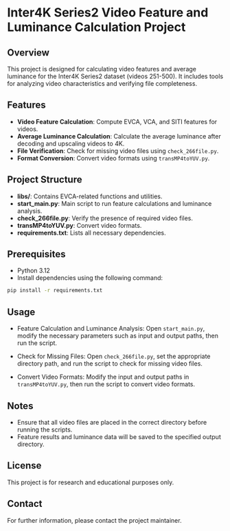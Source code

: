 # Inter4K Series2 Video Feature and Luminance Calculation Project

## Overview
This project is designed for calculating video features and average luminance for the Inter4K Series2 dataset (videos 251-500). It includes tools for analyzing video characteristics and verifying file completeness.

## Features
- **Video Feature Calculation**: Compute EVCA, VCA, and SITI features for videos.
- **Average Luminance Calculation**: Calculate the average luminance after decoding and upscaling videos to 4K.
- **File Verification**: Check for missing video files using `check_266file.py`.
- **Format Conversion**: Convert video formats using `transMP4toYUV.py`.

## Project Structure
- **libs/**: Contains EVCA-related functions and utilities.
- **start_main.py**: Main script to run feature calculations and luminance analysis.
- **check_266file.py**: Verify the presence of required video files.
- **transMP4toYUV.py**: Convert video formats.
- **requirements.txt**: Lists all necessary dependencies.

## Prerequisites
- Python 3.12
- Install dependencies using the following command:

```bash
pip install -r requirements.txt
```
## Usage

- Feature Calculation and Luminance Analysis:
Open `start_main.py`, modify the necessary parameters such as input and output paths, then run the script.

- Check for Missing Files:
Open `check_266file.py`, set the appropriate directory path, and run the script to check for missing video files.

- Convert Video Formats:
Modify the input and output paths in `transMP4toYUV.py`, then run the script to convert video formats.

## Notes
- Ensure that all video files are placed in the correct directory before running the scripts.
- Feature results and luminance data will be saved to the specified output directory.

## License
This project is for research and educational purposes only.

## Contact
For further information, please contact the project maintainer.

